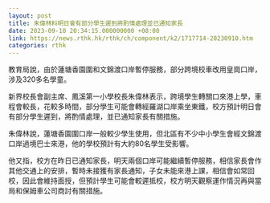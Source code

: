 ```yaml
---
layout: post
title: 朱偉林料明日會有部分學生遲到將酌情處理並已通知家長
date: 2023-09-10 20:34:15.000000000 +08:00
link: https://news.rthk.hk/rthk/ch/component/k2/1717714-20230910.htm
categories: rthk
---
```


教育局說，由於蓮塘香園圍和文錦渡口岸暫停服務，部分跨境校車改用皇崗口岸，涉及320多名學童。

新界校長會副主席、鳳溪第一小學校長朱偉林表示，跨境學生轉關口來港上學，車程會較長，花較多時間，部分學生可能會轉經羅湖口岸乘坐東鐵，校方預計明日會有部分學生遲到，將酌情處理，並已通知家長有關措施。

朱偉林說，蓮塘香園圍口岸一般較少學生使用，但北區有不少中小學生會經文錦渡口岸過境巴士來港，他的學校預計有大約80名學生受影響。

他又指，校方在昨日已通知家長，明天兩個口岸可能繼續暫停服務，相信家長會作其他交通上的安排，暫時未接獲有家長通知，子女未能來港上課，相信會如常回校，因此會維持面授，但預計學生可能會較遲抵校，校方明天觀察運作情況再與當局和保姆車公司商討有關措施。
